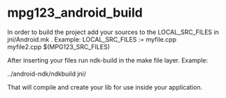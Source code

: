 # mpg123_android_build

In order to build the project add your sources to the LOCAL_SRC_FILES in jni/Android.mk .
Example:
LOCAL_SRC_FILES := myfile.cpp \
	myfile2.cpp $(MPG123_SRC_FILES)

After inserting your files run ndk-build in the make file layer.
Example:

../android-ndk/ndkbuild jni/

That will compile and create your lib for use inside your application.


